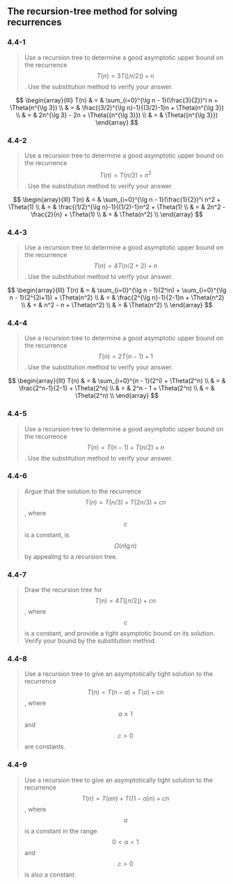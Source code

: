## The recursion-tree method for solving recurrences

### 4.4-1

> Use a recursion tree to determine a good asymptotic upper bound on the recurrence $$T(n)=3T(\left \lfloor n / 2 \right \rfloor) + n$$. Use the substitution method to verify your answer.

$$
\begin{array}{lll}
T(n) & = & \sum_{i=0}^{\lg n - 1}(\frac{3}{2})^i n + \Theta(n^{\lg 3}) \\
& = & \frac{(3/2)^{\lg n}-1}{(3/2)-1}n + \Theta(n^{\lg 3}) \\
& = & 2n^{\lg 3} - 2n + \Theta({n^{\lg 3}}) \\
& = & \Theta({n^{\lg 3}})
\end{array}
$$

### 4.4-2

> Use a recursion tree to determine a good asymptotic upper bound on the recurrence $$T(n)=T(n/2)+n^2$$. Use the substitution method to verify your answer.

$$
\begin{array}{lll}
T(n) & = & \sum_{i=0}^{\lg n - 1}(\frac{1}{2})^i n^2 + \Theta(1) \\
& = & \frac{(1/2)^{\lg n}-1}{(1/2)-1}n^2 + \Theta(1) \\
& = & 2n^2 - \frac{2}{n} + \Theta(1) \\
& = & \Theta(n^2) \\
\end{array}
$$

### 4.4-3

> Use a recursion tree to determine a good asymptotic upper bound on the recurrence $$T(n)=4T(n/2+2)+n$$. Use the substitution method to verify your answer.

$$
\begin{array}{lll}
T(n) & = & \sum_{i=0}^{\lg n - 1}(2^in) + \sum_{i=0}^{\lg n - 1}(2^{2i+1}) + \Theta(n^2) \\
& = & \frac{2^{\lg n}-1}{2-1}n + \Theta(n^2) \\
& = & n^2 - n + \Theta(n^2) \\
& = & \Theta(n^2) \\
\end{array}
$$

### 4.4-4

> Use a recursion tree to determine a good asymptotic upper bound on the recurrence $$T(n)=2T(n-1)+1$$. Use the substitution method to verify your answer.

$$
\begin{array}{lll}
T(n) & = & \sum_{i=0}^{n - 1}(2^i) + \Theta(2^n) \\
& = & \frac{2^n-1}{2-1} + \Theta(2^n) \\
& = & 2^n - 1 + \Theta(2^n) \\
& = & \Theta(2^n) \\
\end{array}
$$

### 4.4-5

> Use a recursion tree to determine a good asymptotic upper bound on the recurrence $$T(n)=T(n-1)+T(n/2)+n$$. Use the substitution method to verify your answer.

### 4.4-6

> Argue that the solution to the recurrence $$T(n)=T(n/3)+T(2n/3)+cn$$, where $$c$$ is a constant, is $$\Omega(n \lg n)$$ by appealing to a recursion tree.

### 4.4-7

> Draw the recursion tree for $$T(n)=4T(\left \lfloor n / 2 \rfloor \right) + cn$$, where $$c$$ is a constant, and provide a tight asymptotic bound on its solution. Verify your bound by the substitution method.

### 4.4-8

> Use a recursion tree to give an asymptotically tight solution to the recurrence $$T(n) = T(n-a) + T(a) + cn$$, where $$a \ge 1$$ and $$c > 0 $$are constants.

### 4.4-9

> Use a recursion tree to give an asymptotically tight solution to the recurrence $$T(n)=T(\alpha n)+T((1-\alpha)n)+cn$$, where $$\alpha$$ is a constant in the range $$0 < \alpha < 1$$ and $$c > 0$$ is also a constant.

